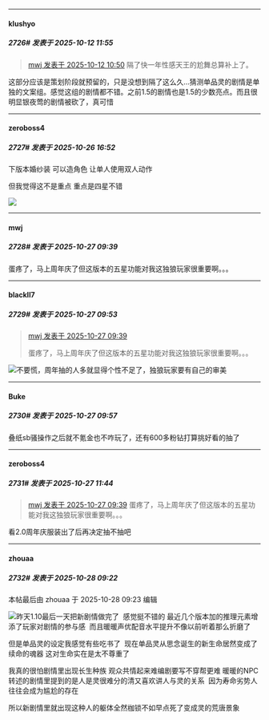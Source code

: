 ﻿
*****

####  klushyo  
##### 2726#       发表于 2025-10-12 11:55

<blockquote><a href="httphttps://stage1st.com/2b/forum.php?mod=redirect&amp;goto=findpost&amp;pid=68558315&amp;ptid=2206957" target="_blank">mwj 发表于 2025-10-12 10:50</a>
隔了快一年性感天王的尬舞总算补上了。</blockquote>
这部分应该是策划阶段就预留的，只是没想到隔了这么久…猜测单品灵的剧情是单独的文案组。感觉这组的剧情都不错。之前1.5的剧情也是1.5的少数亮点。而且很明显银夜莺的剧情被砍了，真可惜

*****

####  zeroboss4  
##### 2727#       发表于 2025-10-26 16:52

下版本婚纱装 可以造角色 让单人使用双人动作

但我觉得这不是重点 重点是四星不错

<img src="https://p.sda1.dev/28/a1c8e72e231be08b174b26850e530f00/image.jpg" referrerpolicy="no-referrer">


*****

####  mwj  
##### 2728#       发表于 2025-10-27 09:39

蛋疼了，马上周年庆了但这版本的五星功能对我这独狼玩家很重要啊。。。

*****

####  blackll7  
##### 2729#       发表于 2025-10-27 09:53

<blockquote><a href="httphttps://stage1st.com/2b/forum.php?mod=redirect&amp;goto=findpost&amp;pid=68631181&amp;ptid=2206957" target="_blank">mwj 发表于 2025-10-27 09:39</a>

蛋疼了，马上周年庆了但这版本的五星功能对我这独狼玩家很重要啊。。。</blockquote>
<img src="https://static.stage1st.com/image/smiley/face2017/067.png" referrerpolicy="no-referrer">不要慌，周年抽的人多就显得个性不足了，独狼玩家要有自己的审美

*****

####  Buke  
##### 2730#       发表于 2025-10-27 09:57

叠纸sb骚操作之后就不氪金也不咋玩了，还有600多粉钻打算挑好看的抽了


*****

####  zeroboss4  
##### 2731#       发表于 2025-10-27 11:44

<blockquote><a href="httphttps://stage1st.com/2b/forum.php?mod=redirect&amp;goto=findpost&amp;pid=68631181&amp;ptid=2206957" target="_blank">mwj 发表于 2025-10-27 09:39</a>
蛋疼了，马上周年庆了但这版本的五星功能对我这独狼玩家很重要啊。。。</blockquote>
看2.0周年庆服装出了后再决定抽不抽吧

*****

####  zhouaa  
##### 2732#       发表于 2025-10-28 09:22

 本帖最后由 zhouaa 于 2025-10-28 09:23 编辑 

<img src="https://static.stage1st.com/image/smiley/face2017/009.gif" referrerpolicy="no-referrer">昨天1.10最后一天把新剧情做完了  感觉挺不错的 最近几个版本加的推理元素增添了玩家对剧情的参与感  而且暖暖声优配音水平提升不像以前听着那么折磨了

但是单品灵的设定我感觉有些吃书了  现在单品灵从思念诞生的新生命居然变成了续命的魂器 这对生命实在是太不尊重了

我真的很怕剧情里出现长生种族 观众共情起来难编剧要写不穿帮更难 暖暖的NPC转述的剧情里提到的是人是灵很难分的清又喜欢讲人与灵的关系  因为寿命劣势人往往会成为尴尬的存在

所以新剧情里就出现这种人的躯体全然枷锁不如早点死了变成灵的荒唐景象


